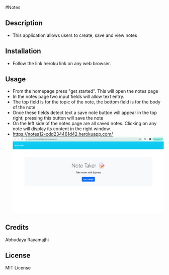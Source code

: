 #Notes

## Description

- This application allows users to create, save and view notes

## Installation

- Follow the link heroku link on any web browser. 

## Usage
- From the homepage press "get started". This will open the notes page
- In the notes page two input fields will allow text entry.
- The top field is for the topic of the note, the bottom field is for the body of the note
- Once these fields detect text a save note button will appear in the top right; pressing this button will save the note
- On the left side of the notes page are all saved notes. Clicking on any note will display its content in the right window.
- https://notes12-cdd234461d42.herokuapp.com/
![Notes homepage](<Develop/Assets/Express Notes.png>)

## Credits

Abhudaya Rayamajhi

## License

MIT License